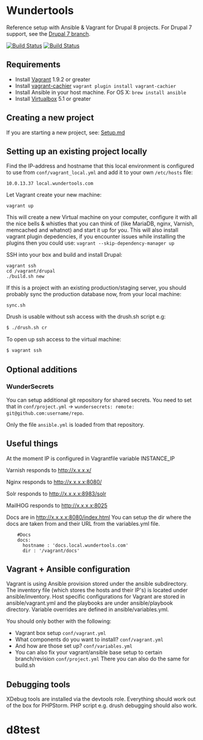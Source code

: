 # Wundertools

Reference setup with Ansible & Vagrant for Drupal 8 projects. For Drupal 7 support, see the [Drupal 7 branch](https://github.com/wunderkraut/WunderTools/tree/drupal7).

[![Build Status](https://travis-ci.org/wunderkraut/WunderMachina.svg)](https://travis-ci.org/wunderkraut/WunderMachina)
[![Build Status](https://travis-ci.org/wunderkraut/WunderTools.svg)](https://travis-ci.org/wunderkraut/WunderTools)


## Requirements
- Install [Vagrant](https://www.vagrantup.com/downloads.html) 1.9.2 or greater
- Install [vagrant-cachier](https://github.com/fgrehm/vagrant-cachier)
 `vagrant plugin install vagrant-cachier`
- Install Ansible in your host machine. For OS X:
 `brew install ansible`
- Install [Virtualbox](https://www.virtualbox.org/wiki/Downloads) 5.1 or greater 

## Creating a new project

If you are starting a new project, see: [Setup.md](docs/Setup.md)


## Setting up an existing project locally

Find the IP-address and hostname that this local environment is configured to use from `conf/vagrant_local.yml` and add
it to your own `/etc/hosts` file:

`10.0.13.37 local.wundertools.com`

Let Vagrant create your new machine:

`vagrant up`

This will create a new Virtual machine on your computer, configure it with all the nice bells & whistles that you can
think of (like MariaDB, nginx, Varnish, memcached and whatnot) and start it up for you. This will also install vagrant plugin depedencies, if you encounter issues while installing the plugins then you could use: `vagrant --skip-dependency-manager up`

SSH into your box and build and install Drupal: 

```
vagrant ssh
cd /vagrant/drupal
./build.sh new
```

If this is a project with an existing production/staging server, you should probably sync the production database now,
from your local machine: 

`sync.sh`

Drush is usable without ssh access with the drush.sh script e.g:

```bash
$ ./drush.sh cr
```

To open up ssh access to the virtual machine:

```bash
$ vagrant ssh
```


## Optional additions

### WunderSecrets

You can setup additional git repository for shared secrets. You need to set that in `conf/project.yml` -> `wundersecrets: remote: git@github.com:username/repo`.

Only the file `ansible.yml` is loaded from that repository.

## Useful things

At the moment IP is configured in
  Vagrantfile
    variable INSTANCE_IP

Varnish responds to
  http://x.x.x.x/

Nginx responds to
  http://x.x.x.x:8080/

Solr responds to
  http://x.x.x.x:8983/solr

MailHOG responds to
  http://x.x.x.x:8025

Docs are in
        http://x.x.x.x:8080/index.html
        You can setup the dir where the docs are taken from and their URL from the
        variables.yml file.

        #Docs
        docs:
          hostname : 'docs.local.wundertools.com'
          dir : '/vagrant/docs'


## Vagrant + Ansible configuration

Vagrant is using Ansible provision stored under the ansible subdirectory.
The inventory file (which stores the hosts and their IP's) is located under
ansible/inventory. Host specific configurations for Vagrant are stored in
ansible/vagrant.yml and the playbooks are under ansible/playbook directory.
Variable overrides are defined in ansible/variables.yml.

You should only bother with the following:

- Vagrant box setup `conf/vagrant.yml`
- What components do you want to install? `conf/vagrant.yml`
- And how are those set up? `conf/variables.yml`
- You can also fix your vagrant/ansible base setup to certain branch/revision `conf/project.yml`
  There you can also do the same for build.sh


## Debugging tools

XDebug tools are installed via the devtools role. Everything should work out
of the box for PHPStorm. PHP script e.g. drush debugging should also work.
# d8test
